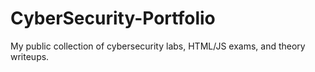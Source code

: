 # CyberSecurity-Portfolio
My public collection of cybersecurity labs, HTML/JS exams, and theory writeups.